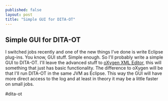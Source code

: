 ```yaml
---
published: false
layout: post
title: "Simple GUI for DITA-OT"
---
```


## Simple GUI for DITA-OT

I switched jobs recently and one of the new things I've done is write Eclipse plug-ins. You know, GUI stuff. Simple enough. So I'll probably write a simple GUI to DITA-OT. I'll leave the advanced stuff to [oXygen XML Editor](http://oxygenxml.com/), this will something that just has basic functionality. The difference to oXygen will be that I'll run DITA-OT in the same JVM as Eclipse. This way the GUI will have more direct access to the log and at least in theory it may be a little faster on small jobs.

#dita-ot